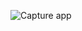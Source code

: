 ![Capture app](https://ik.imagekit.io/m1sw0ucn9/Screenshot%202025-02-14%20142641.png?updatedAt=1739544721797)
